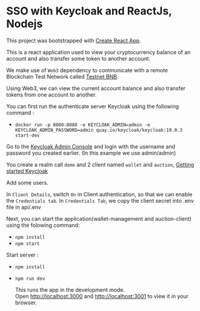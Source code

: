 # SSO with Keycloak and ReactJs, Nodejs

This project was bootstrapped with [Create React App](https://github.com/facebook/create-react-app).

This is a react application used to view your cryptocurrency balance of an account and also transfer some token to another account. 

We make use of `Web3` dependency to communicate with a remote Blockchain Test Network called [Testnet BNB](https://testnet.bscscan.com/). 

Using Web3, we can view the current account balance and also transfer tokens from one account to another. 

You can first run the authenticate server Keycloak using the following command :

- `docker run -p 8080:8080 -e KEYCLOAK_ADMIN=admin -e KEYCLOAK_ADMIN_PASSWORD=admin quay.io/keycloak/keycloak:19.0.3 start-dev`

Go to the [Keycloak Admin Console](http://localhost:8080) and login with the username and password you created earlier. (In this example we use admin/admin)

You create a realm call `demo` and 2 client named `wallet` and `auction`, [Getting started Keycloak](https://www.keycloak.org/getting-started/getting-started-docker)

Add some users.

In `Client Details`, switch `On` in Client authentication, so that we can enable the `Credentials tab`. In `Credentials Tab`, we copy the client secret into .env file in api/.env


Next, you can start the application(wallet-management and auction-client) using the folowing command: 
- `npm install`
- `npm start`

Start server : 
- `npm install`
- `npm run dev`

    This runs the app in the development mode.\
Open [http://localhost:3000](http://localhost:3000) and [http://localhost:3001](http://localhost:3001) to view it in your browser.


